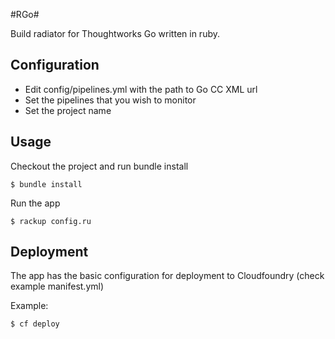 #RGo#

Build radiator for Thoughtworks Go written in ruby.

## Configuration
   - Edit config/pipelines.yml with the path to Go CC XML url
   - Set the pipelines that you wish to monitor
   - Set the project name

## Usage

Checkout the project and run bundle install

    $ bundle install

Run the app

    $ rackup config.ru

## Deployment

The app has the basic configuration for deployment to Cloudfoundry (check example manifest.yml)

Example:

    $ cf deploy
